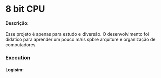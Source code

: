 # 8 bit CPU

<h4>Descrição:</h4>
<p>Esse projeto é apenas para estudo e diversão. O desenvolvimento foi didatico para aprender um pouco mais spbre arquiture e organização de computadores.</p>


<h3>Execution</h3>

<h4>Logisim:</h4>
